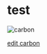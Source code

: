 # test
![carbon](carbon.png)


[edit carbon](https://www.draw.io/?title=carbon.png#Uhttps%3A%2F%2Fraw.githubusercontent.com%2Fkorservick%2Ftest%2Fmaster%2Fcarbon.png)
